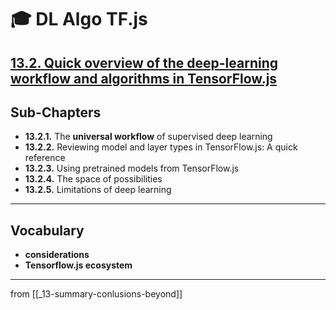 # 🎓 DL Algo TF.js

## [**13.2.** Quick overview of the deep-learning workflow and algorithms in TensorFlow.js](https://livebook.manning.com/book/deep-learning-with-javascript/chapter-13/44)

## Sub-Chapters

- **13.2.1.** The **universal workflow** of supervised deep learning
- **13.2.2.** Reviewing model and layer types in TensorFlow.js: A quick reference
- **13.2.3.** Using pretrained models from TensorFlow.js
- **13.2.4.** The space of possibilities
- **13.2.5.** Limitations of deep learning

---

## **Vocabulary**

- <b>considerations</b>
- **Tensorflow.js ecosystem**

<link rel="stylesheet" type="text/css" media="all" href="../../../assets/css/custom.css" />

---

from [[_13-summary-conlusions-beyond]]

